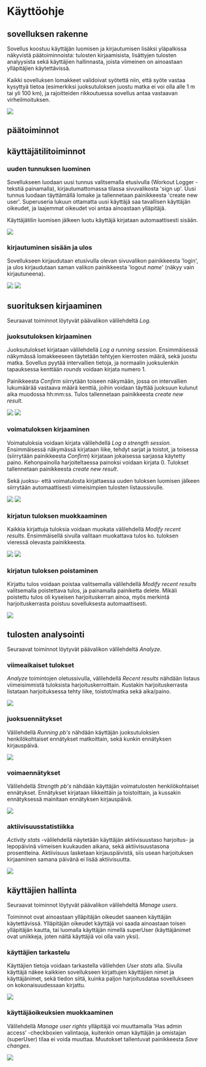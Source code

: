 #  Käyttöohje

## sovelluksen rakenne

Sovellus koostuu käyttäjän luomisen ja kirjautumisen lisäksi yläpalkissa näkyvistä päätoiminnoista: tulosten kirjaamisista, lisättyjen tulosten analyysista sekä käyttäjien hallinnasta, joista viimeinen on ainoastaan ylläpitäjien käytettävissä.

Kaikki sovelluksen lomakkeet validoivat syötettä niin, että syöte vastaa kysyttyä tietoa (esimerkiksi juoksutuloksen juostu matka ei voi olla alle 1 m tai yli 100 km), ja rajoitteiden rikkoutuessa sovellus antaa vastaavan virheilmoituksen.

<img src="https://github.com/korolainenriikka/WorkoutLogger-tsoha/blob/master/documentation/kuvat/index.png"/>

## päätoiminnot

## käyttäjätilitoiminnot

### uuden tunnuksen luominen

Sovellukseen luodaan uusi tunnus valitsemalla etusivulla (Workout Logger -tekstiä painamalla), kirjautumattomassa tilassa sivuvalikosta 'sign up'. Uusi tunnus luodaan täyttämällä lomake ja tallennetaan painikkeesta 'create new user'. Superuseria lukuun ottamatta uusi käyttäjä saa tavallisen käyttäjän oikeudet, ja laajemmat oikeudet voi antaa ainoastaan ylläpitäjä.

Käyttäjätilin luomisen jälkeen luotu käyttäjä kirjataan automaattisesti sisään.

<img src="https://github.com/korolainenriikka/WorkoutLogger-tsoha/blob/master/documentation/kuvat/signup.png"/>

### kirjautuminen sisään ja ulos

Sovellukseen kirjaudutaan etusivulla olevan sivuvalikon painikkeesta 'login', ja ulos kirjaudutaan saman valikon painikkeesta 'logout *name*' (näkyy vain kirjautuneena).

<img src="https://github.com/korolainenriikka/WorkoutLogger-tsoha/blob/master/documentation/kuvat/login.png"/>

<img src="https://github.com/korolainenriikka/WorkoutLogger-tsoha/blob/master/documentation/kuvat/logout.png"/>

## suorituksen kirjaaminen

Seuraavat toiminnot löytyvät päävalikon välilehdeltä _Log_.

### juoksutuloksen kirjaaminen

Juoksutulokset kirjataan välilehdellä _Log a running session_. Ensimmäisessä näkymässä lomakkeeseen täytetään tehtyjen kierrosten määrä, sekä juostu matka. Sovellus pyytää intervallien tietoja, ja normaalin juoksulenkin tapauksessa kenttään _rounds_ voidaan kirjata numero 1.

Painikkeesta _Confirm_ siirrytään toiseen näkymään, jossa on intervallien lukumäärää vastaava määrä kenttiä, joihin voidaan täyttää juoksuun kulunut aika muodossa hh:mm:ss. Tulos tallennetaan painikkeesta _create new result_.

<img src="https://github.com/korolainenriikka/WorkoutLogger-tsoha/blob/master/documentation/kuvat/insertintervals.png"/>

<img src="https://github.com/korolainenriikka/WorkoutLogger-tsoha/blob/master/documentation/kuvat/insertruntimes.png"/>

### voimatuloksen kirjaaminen

Voimatuloksia voidaan kirjata välilehdellä _Log a strength session_. Ensimmäisessä näkymässä kirjataan liike, tehdyt sarjat ja toistot, ja toisessa (siirrytään painikkeesta _Confirm_) kirjataan jokaisessa sarjassa käytetty paino. Kehonpainolla harjoiteltaessa painoksi voidaan kirjata 0. Tulokset tallennetaan painikkeesta _create new result_.

Sekä juoksu- että voimatulosta kirjattaessa uuden tuloksen luomisen jälkeen siirrytään automaattisesti viimeisimpien tulosten listaussivulle.

<img src="https://github.com/korolainenriikka/WorkoutLogger-tsoha/blob/master/documentation/kuvat/insertsessionspecs.png"/>

<img src="https://github.com/korolainenriikka/WorkoutLogger-tsoha/blob/master/documentation/kuvat/insertweights.png"/>

### kirjatun tuloksen muokkaaminen

Kaikkia kirjattuja tuloksia voidaan muokata välilehdellä _Modify recent results_. Ensimmäisellä sivulla valitaan muokattava tulos ko. tuloksen vieressä olevasta painikkeesta.

<img src="https://github.com/korolainenriikka/WorkoutLogger-tsoha/blob/master/documentation/kuvat/selectmodify.png"/>

<img src="https://github.com/korolainenriikka/WorkoutLogger-tsoha/blob/master/documentation/kuvat/savemodified.png"/>

### kirjatun tuloksen poistaminen

Kirjattu tulos voidaan poistaa valitsemalla välilehdellä _Modify recent results_ valitsemalla poistettava tulos, ja painamalla painiketta delete. Mikäli poistettu tulos oli kyseisen harjoituskerran ainoa, myös merkintä harjoituskerrasta poistuu sovelluksesta automaattisesti.

<img src="https://github.com/korolainenriikka/WorkoutLogger-tsoha/blob/master/documentation/kuvat/delete.png"/>

## tulosten analysointi

Seuraavat toiminnot löytyvät päävalikon välilehdeltä _Analyze_.

### viimeaikaiset tulokset

_Analyze_ toimintojen oletussivulla, välilehdellä _Recent results_ nähdään listaus viimeisimmistä tuloksista harjoituskerroittain. Kustakin harjoituskerrasta listataan harjoituksessa tehty liike, toistot/matka sekä aika/paino.

<img src="https://github.com/korolainenriikka/WorkoutLogger-tsoha/blob/master/documentation/kuvat/listrecent.png"/>

### juoksuennätykset

Välilehdellä _Running pb's_ nähdään käyttäjän juoksutuloksien henkilökohtaiset ennätykset matkoittain, sekä kunkin ennätyksen kirjauspäivä.

<img src="https://github.com/korolainenriikka/WorkoutLogger-tsoha/blob/master/documentation/kuvat/runpbs.png"/>

### voimaennätykset

Välilehdellä _Strength pb's_ nähdään käyttäjän voimatulosten henkilökohtaiset ennätykset. Ennätykset kirjataan liikkeittäin ja toistoittain, ja kussakin ennätyksessä mainitaan ennätyksen kirjauspäivä.

<img src="https://github.com/korolainenriikka/WorkoutLogger-tsoha/blob/master/documentation/kuvat/strengthpbs.png"/>

### aktiivisuusstatistiikka

_Activity stats_ -välilehdellä näytetään käyttäjän aktiivisuustaso harjoitus- ja lepopäivinä viimeisen kuukauden aikana, sekä aktiivisuustasona prosentteina. Aktiivisuus lasketaan kirjauspäivistä, siis usean harjoituksen kirjaaminen samana päivänä ei lisää aktiivisuutta.

<img src="https://github.com/korolainenriikka/WorkoutLogger-tsoha/blob/master/documentation/kuvat/activitystats.png"/>

## käyttäjien hallinta

Seuraavat toiminnot löytyvät päävalikon välilehdeltä _Manage users_.

Toiminnot ovat ainoastaan ylläpitäjän oikeudet saaneen käyttäjän käytettävissä. Ylläpitäjän oikeudet käyttäjä voi saada ainoastaan toisen ylläpitäjän kautta, tai luomalla käyttäjän nimellä superUser (käyttäjänimet ovat uniikkeja, joten näitä käyttäjiä voi olla vain yksi).

### käyttäjien tarkastelu

Käyttäjien tietoja voidaan tarkastella välilehden _User stats_ alla. Sivulla käyttäjä näkee kaikkien sovellukseen kirjattujen käyttäjien nimet ja käyttäjänimet, sekä tiedon siitä, kuinka paljon harjoitusdataa sovellukseen on kokonaisuudessaan kirjattu.

<img src="https://github.com/korolainenriikka/WorkoutLogger-tsoha/blob/master/documentation/kuvat/userstats.png"/>

### käyttäjäoikeuksien muokkaaminen

Välilehdellä _Manage user rights_ ylläpitäjä voi muuttamalla 'Has admin access' -checkboxien valintaoja, kuitenkin oman käyttäjän ja omistajan (superUser) tilaa ei voida muuttaa. Muutokset tallentuvat painikkeesta _Save changes_.

<img src="https://github.com/korolainenriikka/WorkoutLogger-tsoha/blob/master/documentation/kuvat/manageuserrights.png"/>
